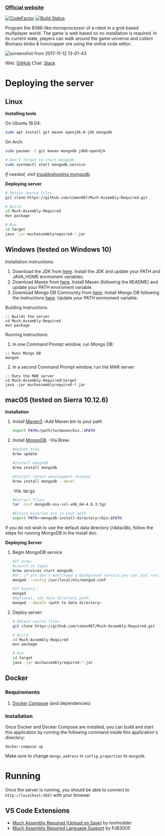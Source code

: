### [Official website](https://muchassemblyrequired.com)

[![CodeFactor](https://www.codefactor.io/repository/github/simon987/much-assembly-required/badge)](https://www.codefactor.io/repository/github/simon987/much-assembly-required)
[![Build Status](https://ci.simon987.net/buildStatus/icon?job=Much-Assembly-Required)](https://ci.simon987.net/job/Much-Assembly-Required/)

Program the 8086-like microprocessor of a robot in a grid-based multiplayer world. The game is web based so no installation is required.
In its current state, players can walk around the game universe and collect Biomass blobs & Iron/copper ore using the online code editor.

![screenshot from 2017-11-12 13-01-43](https://user-images.githubusercontent.com/7120851/32701793-e5d07e98-c7a9-11e7-9931-f8db7b287994.png)

Wiki: [GitHub](https://github.com/simon987/Much-Assembly-Required/wiki)
Chat: [Slack](https://join.slack.com/t/muchassemblyrequired/shared_invite/enQtMjY3Mjc1OTUwNjEwLWRjMjRkZTg2N2EyNWRjN2YyMDc0YzIyMTUyYzFiNTBmMTU3OGQ1ZjA0MWY0M2IyYjUxZTA4NjRkMWVkNDk2NzY)

# Deploying the server

## Linux

**Installing tools**

On Ubuntu 16.04:
```bash
sudo apt install git maven openjdk-8-jdk mongodb
```

On Arch:
``` bash
sudo pacman -S git maven mongodb jdk8-opendjk

# Don't forget to start mongodb
sudo systemctl start mongodb.service
```

*If needed, visit [troubleshooting mongodb](https://wiki.archlinux.org/index.php/MongoDB#Troubleshooting).*

**Deploying server**

``` bash
# Obtain source files
git clone https://github.com/simon987/Much-Assembly-Required.git

# Build
cd Much-Assembly-Required
mvn package

# Run
cd target
java -jar muchassemblyrequired-*.jar
```

## Windows (tested on Windows 10)

Installation instructions:
1. Download the JDK from [here](http://www.oracle.com/technetwork/java/javase/downloads/index.html).
Install the JDK and update your PATH and JAVA_HOME enviroment variables.
2. Download Maven from [here](https://maven.apache.org/).
Install Maven (following the README) and update your PATH enviroment variable.
3. Download Mongo DB Community from [here](https://www.mongodb.com/download-center#community).
Install Mongo DB following the instructions [here](https://docs.mongodb.com/manual/tutorial/install-mongodb-on-windows/).
Update your PATH enviroment variable.

Building instructions:
```batch
:: Builds the server
cd Much-Assembly-Required
mvn package
```

Running instructions:
1. In one Command Prompt window, run Mongo DB:
```batch
:: Runs Mongo DB
mongod
```
2. In a second Command Prompt window, run the MAR server:
```batch
:: Runs the MAR server
cd Much-Assembly-Required\target
java -jar muchassemblyrequired-*.jar
```

## macOS (tested on Sierra 10.12.6)

**Installation**

1. Install [Maven3](https://maven.apache.org/)
   -Add Maven bin to your path
   ```bash
   export PATH=/path/to/maven/bin.:$PATH
   ```
2. Install [MongoDB](https://docs.mongodb.com/manual/tutorial/install-mongodb-on-os-x/?_ga=2.201359831.774868398.1539369140-197602459.1539369140).
   -Via Brew:
   ```bash
   #Update brew
   brew update

   #Install mongodb
   brew install mongodb

   #Install latest development release
   brew install mongodb --devel
   ```
   -Via .tar.gz
   ```bash
   #Extract files:
   tar -zxvf mongodb-osx-ssl-x86_64-4.0.3.tgz
   
   #Ensure binaries are in your path
   export PATH=<mongodb-install-directory>/bin:$PATH
   ```
If you do not wish to use the default data directory (/data/db), follow the steps for running MongoDB in the install doc.

**Deploying Server**

1. Begin MongoDB service
   ```bash
   #If brew:
   #Launch on login
   brew services start mongodb
   #Or, if you don't want/need a background service you can just run:
   mongod --config /usr/local/etc/mongod.conf
   
   #If binary:
   mongod
   #Optional, set data directory path:
   mongod --dbpath <path to data directory>
   ```

2. Deploy server:
   ```bash
   # Obtain source files
   git clone https://github.com/simon987/Much-Assembly-Required.git

   # Build
   cd Much-Assembly-Required
   mvn package

   # Run
   cd target
   java -jar muchassemblyrequired-*.jar
   ```

## Docker
### Requirements

1. [Docker Compose](https://docs.docker.com/compose/install/#install-compose) (and dependencies)

### Installation

Once Docker and Docker Compose are installed, you can build and start
this application by running the following command inside this
application's directory:

`docker-compose up`

Make sure to change `mongo_address` in `config.properties` to `mongodb`.


# Running

Once the server is running, you should be able to connect to `http://localhost:4567` with your browser

## VS Code Extensions
- [Much Assembly Required (Upload on Save)](https://marketplace.visualstudio.com/items?itemName=tomhodder.much-assembly-required-upload-on-save) by tomhodder
- [Much Assembly Required Language Support](https://marketplace.visualstudio.com/items?itemName=PJB3005.much-assembly-required-language-support) by PJB3005
